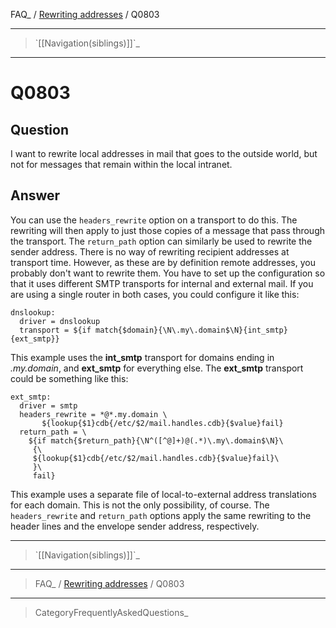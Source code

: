 FAQ\_ / [Rewriting addresses](FAQ/Rewriting_addresses) / Q0803

* * * * *

> \`[[Navigation(siblings)]]\`\_

* * * * *

Q0803
=====

Question
--------

I want to rewrite local addresses in mail that goes to the outside
world, but not for messages that remain within the local intranet.

Answer
------

You can use the `headers_rewrite` option on a transport to do this. The
rewriting will then apply to just those copies of a message that pass
through the transport. The `return_path` option can similarly be used to
rewrite the sender address. There is no way of rewriting recipient
addresses at transport time. However, as these are by definition remote
addresses, you probably don't want to rewrite them. You have to set up
the configuration so that it uses different SMTP transports for internal
and external mail. If you are using a single router in both cases, you
could configure it like this:

    dnslookup:
      driver = dnslookup
      transport = ${if match{$domain}{\N\.my\.domain$\N}{int_smtp}{ext_smtp}}

This example uses the **int\_smtp** transport for domains ending in
*.my.domain*, and **ext\_smtp** for everything else. The **ext\_smtp**
transport could be something like this:

    ext_smtp:
      driver = smtp
      headers_rewrite = *@*.my.domain \
           ${lookup{$1}cdb{/etc/$2/mail.handles.cdb}{$value}fail}
      return_path = \
        ${if match{$return_path}{\N^([^@]+)@(.*)\.my\.domain$\N}\
         {\
         ${lookup{$1}cdb{/etc/$2/mail.handles.cdb}{$value}fail}\
         }\
         fail}

This example uses a separate file of local-to-external address
translations for each domain. This is not the only possibility, of
course. The `headers_rewrite` and `return_path` options apply the same
rewriting to the header lines and the envelope sender address,
respectively.

* * * * *

> \`[[Navigation(siblings)]]\`\_

* * * * *

> FAQ\_ / [Rewriting addresses](FAQ/Rewriting_addresses) / Q0803

* * * * *

> CategoryFrequentlyAskedQuestions\_
